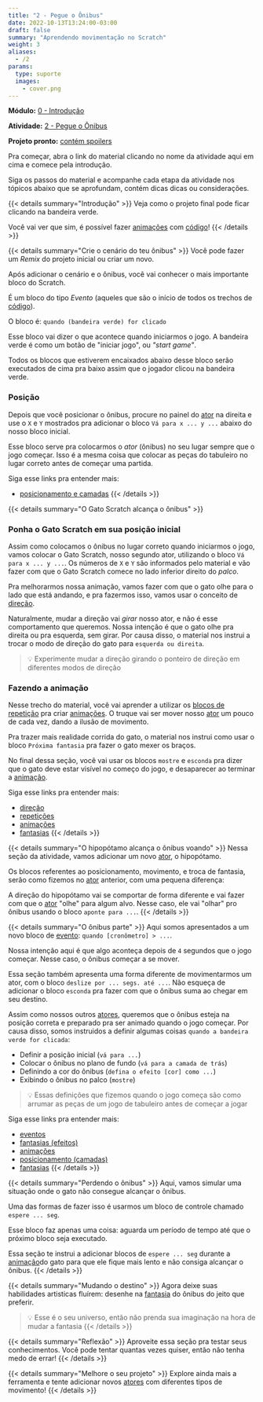 ```yaml
---
title: "2 - Pegue o Ônibus"
date: 2022-10-13T13:24:00-03:00
draft: false
summary: "Aprendendo movimentação no Scratch"
weight: 3
aliases:
  - /2
params:
  type: suporte
  images:
    - cover.png
---
```


**Módulo:** [0 - Introdução](https://projects.raspberrypi.org/pt-BR/pathways/scratch-intro)

**Atividade:** [2 - Pegue o Ônibus](https://projects.raspberrypi.org/pt-BR/projects/catch-the-bus/0)

**Projeto pronto:** [contém spoilers](https://scratch.mit.edu/projects/1160660197/)

Pra começar, abra o link do material clicando no nome da atividade aqui em cima e comece pela introdução.

Siga os passos do material e acompanhe cada etapa da atividade nos tópicos abaixo que se aprofundam, contém dicas dicas ou considerações.

{{< details summary="Introdução" >}}
Veja como o projeto final pode ficar clicando na bandeira verde.

Você vai ver que sim, é possível fazer [animações](/conceitos/animacoes/) com [código](/conceitos/codigo/)!
{{< /details >}}

{{< details summary="Crie o cenário do teu ônibus" >}}
Você pode fazer um *Remix* do projeto inicial ou criar um novo.

Após adicionar o cenário e o ônibus, você vai conhecer o mais importante bloco do Scratch.

É um bloco do tipo *Evento* (aqueles que são o início de todos os trechos de [código](/conceitos/codigo/)).

O bloco é: `quando (bandeira verde) for clicado`

Esse bloco vai dizer o que acontece quando iniciarmos o jogo. A bandeira verde é como um botão de "iniciar jogo", ou *"start game"*.

Todos os blocos que estiverem encaixados abaixo desse bloco serão executados de cima pra baixo assim que o jogador clicou na bandeira verde.

### Posição

Depois que você posicionar o ônibus, procure no painel do [ator](/conceitos/atores/) na direita e use o `X` e `Y` mostrados pra adicionar o bloco `Vá para x ... y ...` abaixo do nosso bloco inicial.

Esse bloco serve pra colocarmos o *ator* (ônibus) no seu lugar sempre que o jogo começar. Isso é a mesma coisa que colocar as peças do tabuleiro no lugar correto antes de começar uma partida.

Siga esse links pra entender mais:

- [posicionamento e camadas](/conceitos/posicionamento/)
{{< /details >}}

{{< details summary="O Gato Scratch alcança o ônibus" >}}

### Ponha o Gato Scratch em sua posição inicial

Assim como colocamos o ônibus no lugar correto quando iniciarmos o jogo, vamos colocar o Gato Scratch, nosso segundo ator, utilizando o bloco `Vá para x ... y ...`. Os números de `X` e `Y` são informados pelo material e vão fazer com que o Gato Scratch comece no lado inferior direito do *palco*.

Pra melhorarmos nossa animação, vamos fazer com que o gato olhe para o lado que está andando, e pra fazermos isso, vamos usar o conceito de [direção](/conceitos/direcao/).

Naturalmente, mudar a direção vai *girar* nosso ator, e não é esse comportamento que queremos. Nossa intenção é que o gato olhe pra direita ou pra esquerda, sem girar. Por causa disso, o material nos instrui a trocar o modo de direção do gato para `esquerda ou direita`.

> 💡 Experimente mudar a direção girando o ponteiro de direção em diferentes modos de direção

### Fazendo a animação

Nesse trecho do material, você vai aprender a utilizar os [blocos de repetição](/conceitos/repeticoes/) pra criar [animações](/conceitos/animacoes/). O truque vai ser mover nosso [ator](/conceitos/atores/) um pouco de cada vez, dando a ilusão de movimento.

Pra trazer mais realidade corrida do gato, o material nos instrui como usar o bloco `Próxima fantasia` pra fazer o gato mexer os braços.

No final dessa seção, você vai usar os blocos `mostre` e `esconda` pra dizer que o gato deve estar visível no começo do jogo, e desaparecer ao terminar a [animação](/conceitos/animacoes/).

Siga esse links pra entender mais:

- [direção](/conceitos/direcao/)
- [repetições](/conceitos/repeticoes/)
- [animações](/conceitos/animacoes/)
- [fantasias](/conceitos/fantasias/)
{{< /details >}}

{{< details summary="O hipopótamo alcança o ônibus voando" >}}
Nessa seção da atividade, vamos adicionar um novo [ator](/conceitos/atores/), o hipopótamo.

Os blocos referentes ao posicionamento, movimento, e troca de fantasia, serão como fizemos no [ator](/conceitos/atores/) anterior, com uma pequena diferença:

A direção do hipopótamo vai se comportar de forma diferente e vai fazer com que o [ator](/conceitos/atores/) "olhe" para algum alvo. Nesse caso, ele vai "olhar" pro ônibus usando o bloco `aponte para ...`.
{{< /details >}}

{{< details summary="O ônibus parte" >}}
Aqui somos apresentados a um novo bloco de [evento](/conceitos/eventos/): `quando [cronômetro] > ...`.

Nossa intenção aqui é que algo aconteça depois de `4` segundos que o jogo começar. Nesse caso, o ônibus começar a se mover.

Essa seção também apresenta uma forma diferente de movimentarmos um ator, com o bloco `deslize por ... segs. até ...`. Não esqueça de adicionar o bloco `esconda` pra fazer com que o ônibus suma ao chegar em seu destino.

Assim como nossos outros [atores](/conceitos/atores/), queremos que o ônibus esteja na posição correta e preparado pra ser animado quando o jogo começar. Por causa disso, somos instruidos a definir algumas coisas `quando a bandeira verde for clicada`:

- Definir a posição inicial (`vá para ...`)
- Colocar o ônibus no plano de fundo (`vá para a camada de trás`)
- Definindo a cor do ônibus (`defina o efeito [cor] como ...`)
- Exibindo o ônibus no palco (`mostre`)

> 💡 Essas definições que fizemos quando o jogo começa são como arrumar as peças de um jogo de tabuleiro antes de começar a jogar

Siga esse links pra entender mais:

- [eventos](/conceitos/eventos/)
- [fantasias (efeitos)](/conceitos/fantasias/)
- [animações](/conceitos/animacoes/)
- [posicionamento (camadas)](/conceitos/posicionamento/)
- [fantasias](/conceitos/fantasias/)
{{< /details >}}

{{< details summary="Perdendo o ônibus" >}}
Aqui, vamos simular uma situação onde o gato não consegue alcançar o ônibus.

Uma das formas de fazer isso é usarmos um bloco de controle chamado `espere ... seg`.

Esse bloco faz apenas uma coisa: aguarda um período de tempo até que o próximo bloco seja executado.

Essa seção te instrui a adicionar blocos de `espere ... seg` durante a [animação](/conceitos/animacoes/)do gato para que ele fique mais lento e não consiga alcançar o ônibus.
{{< /details >}}

{{< details summary="Mudando o destino" >}}
Agora deixe suas habilidades artisticas fluírem: desenhe na [fantasia](/conceitos/fantasias/) do ônibus do jeito que preferir.

> 💡 Esse é o seu universo, então não prenda sua imaginação na hora de mudar a fantasia
{{< /details >}}

{{< details summary="Reflexão" >}}
Aproveite essa seção pra testar seus conhecimentos. Você pode tentar quantas vezes quiser, então não tenha medo de errar!
{{< /details >}}

{{< details summary="Melhore o seu projeto" >}}
Explore ainda mais a ferramenta e tente adicionar novos [atores](/conceitos/atores/) com diferentes tipos de movimento!
{{< /details >}}

